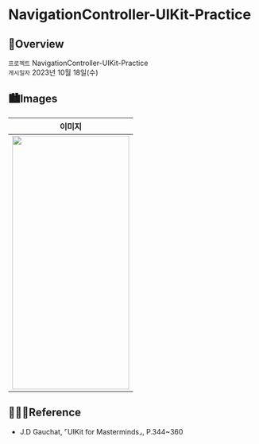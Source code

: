 # NavigationController-UIKit-Practice
## 🍎Overview
`프로젝트` NavigationController-UIKit-Practice <br>
`게시일자` 2023년 10월 18일(수) <br>

## 🏙️Images

| 이미지 |
| :--: |
| <img src="https://github.com/rlarjsdn3/segues-in-code-uikit-practice/assets/21079970/e844f0c5-27d8-41c5-a428-b87769cc97ec" align="center" width="235" height="511"> |
 
## 👩🏻‍💻Reference

* J.D Gauchat, ⌜UIKit for Masterminds⌟, P.344~360
